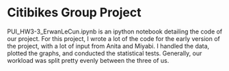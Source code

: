 # Citibikes Group Project
PUI_HW3-3_ErwanLeCun.ipynb is an ipython notebook detailing the code of our project.
For this project, I wrote a lot of the code for the early version of the project, with a lot of input from Anita and Miyabi. 
I handled the data, plotted the graphs, and conducted the statistical tests. 
Generally, our workload was split pretty evenly between the three of us.
